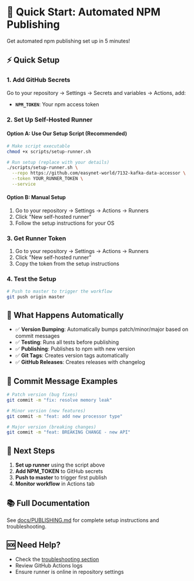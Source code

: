 # 🚀 Quick Start: Automated NPM Publishing

Get automated npm publishing set up in 5 minutes!

## ⚡ Quick Setup

### 1. Add GitHub Secrets
Go to your repository → Settings → Secrets and variables → Actions, add:
- **`NPM_TOKEN`**: Your npm access token

### 2. Set Up Self-Hosted Runner

#### Option A: Use Our Setup Script (Recommended)
```bash
# Make script executable
chmod +x scripts/setup-runner.sh

# Run setup (replace with your details)
./scripts/setup-runner.sh \
  --repo https://github.com/easynet-world/7132-kafka-data-accessor \
  --token YOUR_RUNNER_TOKEN \
  --service
```

#### Option B: Manual Setup
1. Go to your repository → Settings → Actions → Runners
2. Click "New self-hosted runner"
3. Follow the setup instructions for your OS

### 3. Get Runner Token
1. Go to your repository → Settings → Actions → Runners
2. Click "New self-hosted runner"
3. Copy the token from the setup instructions

### 4. Test the Setup
```bash
# Push to master to trigger the workflow
git push origin master
```

## 🔧 What Happens Automatically

- ✅ **Version Bumping**: Automatically bumps patch/minor/major based on commit messages
- ✅ **Testing**: Runs all tests before publishing
- ✅ **Publishing**: Publishes to npm with new version
- ✅ **Git Tags**: Creates version tags automatically
- ✅ **GitHub Releases**: Creates releases with changelog

## 📝 Commit Message Examples

```bash
# Patch version (bug fixes)
git commit -m "fix: resolve memory leak"

# Minor version (new features)
git commit -m "feat: add new processor type"

# Major version (breaking changes)
git commit -m "feat: BREAKING CHANGE - new API"
```

## 🎯 Next Steps

1. **Set up runner** using the script above
2. **Add NPM_TOKEN** to GitHub secrets
3. **Push to master** to trigger first publish
4. **Monitor workflow** in Actions tab

## 📚 Full Documentation

See [docs/PUBLISHING.md](docs/PUBLISHING.md) for complete setup instructions and troubleshooting.

## 🆘 Need Help?

- Check the [troubleshooting section](docs/PUBLISHING.md#troubleshooting)
- Review GitHub Actions logs
- Ensure runner is online in repository settings
